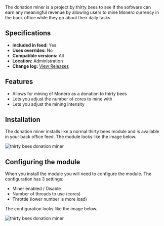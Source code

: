 The donation miner is a project by thirty bees to see if the software can earn any meaningful revenue by allowing users to mine Monero currency in the back office while they go about their daily tasks.

## Specifications
+ **Included in feed:** Yes
+ **Uses overrides:** No
+ **Compatible versions:** All
+ **Location:** Administration
+ **Change log:** [View Releases](https://github.com/thirtybees/donationminer/releases)


## Features

+ Allows for mining of Monero as a donation to thirty bees
+ Lets you adjust the number of cores to mine with
+ Lets you adjust the mining intensity

## Installation

The donation miner installs like a normal thirty bees module and is available in your back office feed. The module looks like the image below.

![thirty bees donation miner]({{base}}/thirtybees/images/modules/donationminer/donation-install.png  "thirty bees donation miner")

## Configuring the module

When you install the module you will need to configure the module. The configuration has 3 settings:

+ Miner enabled / Disable
+ Number of threads to use (cores)
+ Throttle (lower number is more load)

The configuration looks like the image below.

![thirty bees donation miner]({{base}}/thirtybees/images/modules/donationminer/donation-miner.png  "thirty bees donation miner")